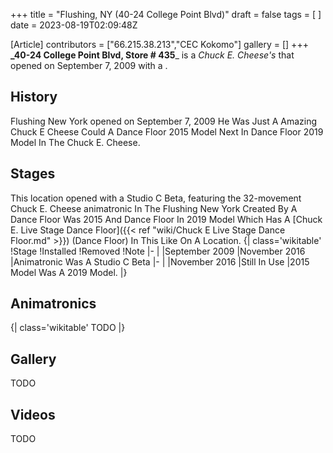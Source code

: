 +++
title = "Flushing, NY (40-24 College Point Blvd)"
draft = false
tags = [ ]
date = 2023-08-19T02:09:48Z

[Article]
contributors = ["66.215.38.213","CEC Kokomo"]
gallery = []
+++
**_40-24 College Point Blvd, Store # 435**_ is a _Chuck E. Cheese's_ that opened on
September 7, 2009 with a .


## History ##
Flushing New York opened on September 7, 2009 He Was
Just A Amazing Chuck E Cheese Could A Dance Floor 2015 Model
Next In Dance Floor 2019 Model
In The Chuck E. Cheese.


## Stages ##
This location opened with a Studio C Beta, featuring the 32-movement Chuck E. Cheese
animatronic In The Flushing New York
Created By A Dance Floor Was 2015 And Dance Floor In 2019 Model
Which Has A [Chuck E. Live Stage Dance Floor]({{< ref "wiki/Chuck E Live Stage Dance Floor.md" >}}) (Dance Floor)
In This Like On A Location.
{| class='wikitable'
!Stage
!Installed
!Removed
!Note
|-
|
|September 2009
|November 2016
|Animatronic Was A Studio C Beta
|-
|
|November 2016
|Still In Use
|2015 Model Was A 2019 Model.
|}


## Animatronics ##
{| class='wikitable'
TODO
|}
## Gallery ##
TODO


## Videos ##
TODO